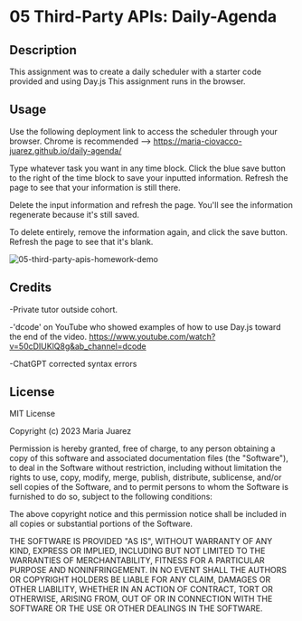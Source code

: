 # 05 Third-Party APIs: Daily-Agenda

## Description
This assignment was to create a daily scheduler with a starter code provided and using Day.js This assignment runs in the browser.

## Usage

Use the following deployment link to access the scheduler through your browser. Chrome is recommended --> https://maria-ciovacco-juarez.github.io/daily-agenda/

Type whatever task you want in any time block. Click the blue save button to the right of the time block to save your inputted information. Refresh the page to see that your information is still there. 

Delete the input information and refresh the page. You'll see the information regenerate because it's still saved.

To delete entirely, remove the information again, and click the save button. Refresh the page to see that it's blank.

![05-third-party-apis-homework-demo](https://user-images.githubusercontent.com/119270869/232149783-273f1008-f8cb-4537-b61a-52bb932d2d80.gif)


## Credits

-Private tutor outside cohort.

-'dcode' on YouTube who showed examples of how to use Day.js toward the end of the video. https://www.youtube.com/watch?v=50cDIUKlQ8g&ab_channel=dcode 

-ChatGPT corrected syntax errors 

## License

MIT License

Copyright (c) 2023 Maria Juarez

Permission is hereby granted, free of charge, to any person obtaining a copy of this software and associated documentation files (the "Software"), to deal in the Software without restriction, including without limitation the rights to use, copy, modify, merge, publish, distribute, sublicense, and/or sell copies of the Software, and to permit persons to whom the Software is furnished to do so, subject to the following conditions:

The above copyright notice and this permission notice shall be included in all copies or substantial portions of the Software.

THE SOFTWARE IS PROVIDED "AS IS", WITHOUT WARRANTY OF ANY KIND, EXPRESS OR IMPLIED, INCLUDING BUT NOT LIMITED TO THE WARRANTIES OF MERCHANTABILITY, FITNESS FOR A PARTICULAR PURPOSE AND NONINFRINGEMENT. IN NO EVENT SHALL THE AUTHORS OR COPYRIGHT HOLDERS BE LIABLE FOR ANY CLAIM, DAMAGES OR OTHER LIABILITY, WHETHER IN AN ACTION OF CONTRACT, TORT OR OTHERWISE, ARISING FROM, OUT OF OR IN CONNECTION WITH THE SOFTWARE OR THE USE OR OTHER DEALINGS IN THE SOFTWARE.

